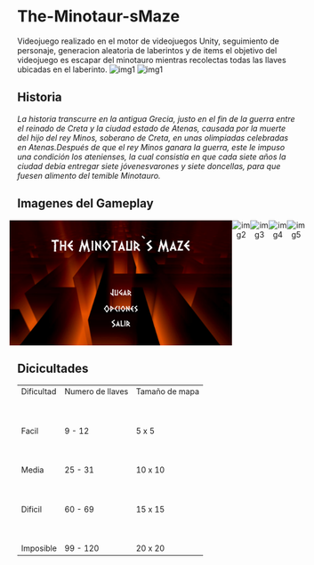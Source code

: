 # The-Minotaur-sMaze 
Videojuego realizado en el motor de videojuegos Unity, seguimiento de personaje, generacion aleatoria de laberintos y de items el objetivo del videojuego es escapar del minotauro mientras recolectas todas las llaves ubicadas en el laberinto.
<img alt="img1" src="https://raw.githubusercontent.com/JairPrada/The-Minotaur-sMaze/master/Work%20in%20progress.png" width="400"/>
<img alt="img1" src="https://github.com/JairPrada/The-Minotaur-sMaze/blob/master/Work%20in%20progress%201%20(1).png" width="400"/>

## Historia
*La historia transcurre en la antigua Grecia, justo en el fin de la guerra entre el reinado de Creta y la ciudad estado de Atenas, causada por la muerte del hijo del rey Minos,
soberano de Creta, en unas olimpiadas celebradas en Atenas.Después de que el rey Minos ganara la guerra, este le impuso una condición los atenienses, la cual consistía en que 
cada siete años la ciudad debía entregar siete jóvenesvarones y siete doncellas, para que fuesen alimento del
temible Minotauro.*

## Imagenes del Gameplay

<div  align="center" style="display:flex;justify-content:center;">
<img alt="img1" src="https://github.com/JairPrada/The-Minotaur-sMaze/blob/master/img/1.PNG" width="400"/>
<img alt="img2" src="https://github.com/JairPrada/The-Minotaur-sMaze/blob/master/img/2.PNG" width="400"/>
<img alt="img3" src="https://github.com/JairPrada/The-Minotaur-sMaze/blob/master/img/3.PNG" width="400"/>
<img alt="img4" src="https://github.com/JairPrada/The-Minotaur-sMaze/blob/master/img/4.PNG" width="400"/>
<img alt="img5" src="https://github.com/JairPrada/The-Minotaur-sMaze/blob/master/img/5.PNG" width="400"/>
</div>

## **Dicicultades**

<table   >
  <tr >
    <td >Dificultad</td>
    <td >Numero de llaves</td>
    <td >Tamaño de mapa</td>
  </tr>
  <tr>
    <td  style="padding-top: 50px;">Facil</td>
    <td  style="padding-top: 50px;">9 - 12</td>
    <td  style="padding-top: 50px;">5 x 5</td>
  </tr>
  <tr>
    <td  style="padding-top: 50px;">Media</td>
    <td  style="padding-top: 50px;">25 - 31</td>
    <td  style="padding-top: 50px;">10 x 10</td>
  </tr>
  <tr>
    <td  style="padding-top: 50px;">Dificil</td>
    <td  style="padding-top: 50px;">60 - 69</td>
    <td  style="padding-top: 50px;">15 x 15</td>
  </tr>
  <tr>
    <td  style="padding-top: 50px;">Imposible</td>
    <td  style="padding-top: 50px;">99 - 120</td>
    <td  style="padding-top: 50px;">20 x 20</td>
  </tr>
</table>
